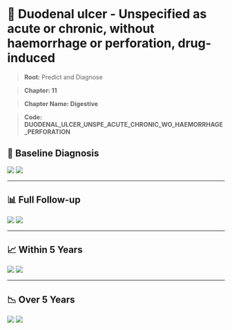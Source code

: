 # 🧬 Duodenal ulcer - Unspecified as acute or chronic, without haemorrhage or perforation, drug-induced
    
> **Root:** Predict and Diagnose

> **Chapter: 11**

> **Chapter Name: Digestive**

> **Code: DUODENAL_ULCER_UNSPE_ACUTE_CHRONIC_WO_HAEMORRHAGE_PERFORATION**

## 🧪 Baseline Diagnosis

<img src="/Predict/Figures/Baseline/IMP/DUODENAL_ULCER_UNSPE_ACUTE_CHRONIC_WO_HAEMORRHAGE_PERFORATION.png" />

<CsvTableIMP src="/public/Predict/Data/Baseline/IMP/IMP_DUODENAL_ULCER_UNSPE_ACUTE_CHRONIC_WO_HAEMORRHAGE_PERFORATION.csv" label="🔍 View full results" />

<img src="/Predict/Figures/Baseline/ROC/DUODENAL_ULCER_UNSPE_ACUTE_CHRONIC_WO_HAEMORRHAGE_PERFORATION.png" />

<CsvTableROC src="/public/Predict/Data/Baseline/EVA/DUODENAL_ULCER_UNSPE_ACUTE_CHRONIC_WO_HAEMORRHAGE_PERFORATION.csv" label="🔍 View full results" />

---

## 📊 Full Follow-up

<img src="/Predict/Figures/ALL/IMP/DUODENAL_ULCER_UNSPE_ACUTE_CHRONIC_WO_HAEMORRHAGE_PERFORATION.png" />

<CsvTableIMP src="/public/Predict/Data/ALL/IMP/IMP_DUODENAL_ULCER_UNSPE_ACUTE_CHRONIC_WO_HAEMORRHAGE_PERFORATION.csv" label="🔍 View full results" />

<img src="/Predict/Figures/ALL/ROC/DUODENAL_ULCER_UNSPE_ACUTE_CHRONIC_WO_HAEMORRHAGE_PERFORATION.png" />

<CsvTableROC src="/public/Predict/Data/ALL/EVA/DUODENAL_ULCER_UNSPE_ACUTE_CHRONIC_WO_HAEMORRHAGE_PERFORATION.csv" label="🔍 View full results" />

---

## 📈 Within 5 Years

<img src="/Predict/Figures/FYears/IMP/DUODENAL_ULCER_UNSPE_ACUTE_CHRONIC_WO_HAEMORRHAGE_PERFORATION.png" />

<CsvTableIMP src="/public/Predict/Data/FYears/IMP/IMP_DUODENAL_ULCER_UNSPE_ACUTE_CHRONIC_WO_HAEMORRHAGE_PERFORATION.csv" label="🔍 View full results" />

<img src="/Predict/Figures/FYears/ROC/DUODENAL_ULCER_UNSPE_ACUTE_CHRONIC_WO_HAEMORRHAGE_PERFORATION.png" />

<CsvTableROC src="/public/Predict/Data/FYears/EVA/DUODENAL_ULCER_UNSPE_ACUTE_CHRONIC_WO_HAEMORRHAGE_PERFORATION.csv" label="🔍 View full results" />

---

## 📉 Over 5 Years

<img src="/Predict/Figures/OverFYears/IMP/DUODENAL_ULCER_UNSPE_ACUTE_CHRONIC_WO_HAEMORRHAGE_PERFORATION.png" />

<CsvTableIMP src="/public/Predict/Data/OverFYears/IMP/IMP_DUODENAL_ULCER_UNSPE_ACUTE_CHRONIC_WO_HAEMORRHAGE_PERFORATION.csv" label="🔍 View full results" />

<img src="/Predict/Figures/OverFYears/ROC/DUODENAL_ULCER_UNSPE_ACUTE_CHRONIC_WO_HAEMORRHAGE_PERFORATION.png" />

<CsvTableROC src="/public/Predict/Data/OverFYears/EVA/DUODENAL_ULCER_UNSPE_ACUTE_CHRONIC_WO_HAEMORRHAGE_PERFORATION.csv" label="🔍 View full results" />
